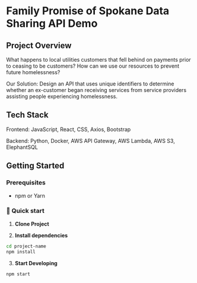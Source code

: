 # Family Promise of Spokane Data Sharing API Demo
## Project Overview
What happens to local utilities customers that fell behind on payments prior to ceasing to be customers? How can we use our resources to prevent future homelessness?

Our Solution: Design an API that uses unique identifiers to determine whether an ex-customer began receiving services from service providers assisting people experiencing homelessness.

## Tech Stack
Frontend: JavaScript, React, CSS, Axios, Bootstrap

Backend: Python, Docker, AWS API Gateway, AWS Lambda, AWS S3, ElephantSQL

## Getting Started
### Prerequisites
- npm or Yarn

### 🚀 Quick start
1. **Clone Project**

2. **Install dependencies**

```sh
cd project-name
npm install
```

3. **Start Developing**
```sh
npm start
```
